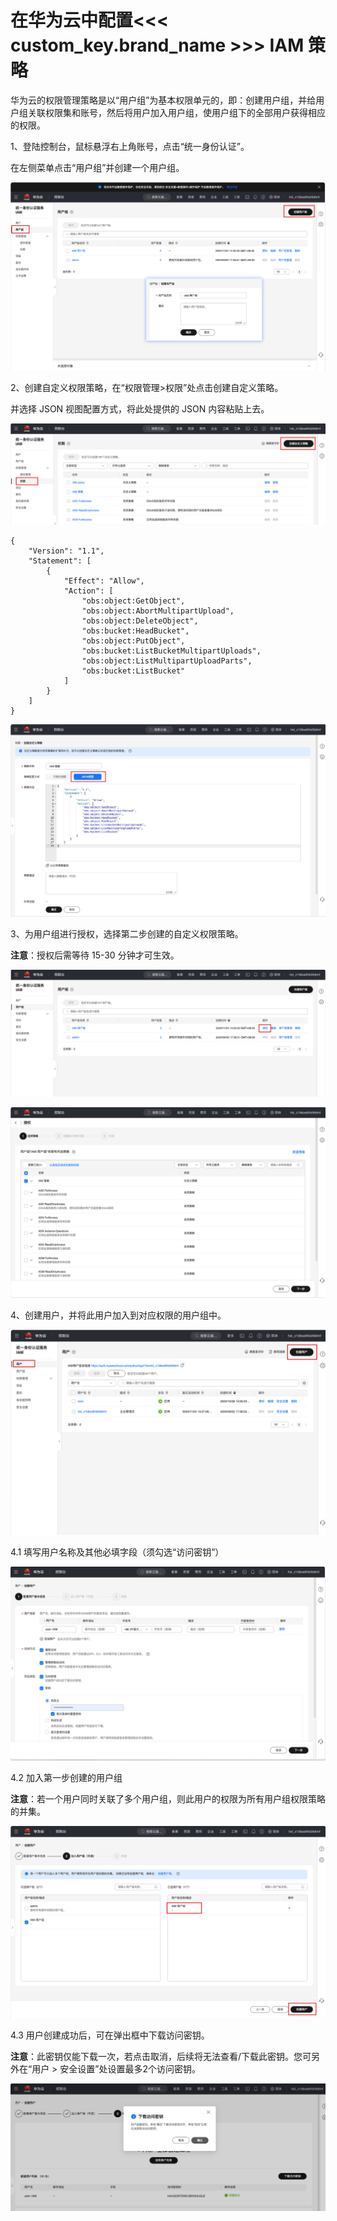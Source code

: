 # 在华为云中配置<<< custom_key.brand_name >>> IAM 策略

华为云的权限管理策略是以“用户组”为基本权限单元的，即：创建用户组，并给用户组关联权限集和账号，然后将用户加入用户组，使用户组下的全部用户获得相应的权限。


1、登陆控制台，鼠标悬浮右上角账号，点击“统一身份认证”。

在左侧菜单点击“用户组”并创建一个用户组。

![](img/obs-ak.png)


2、创建自定义权限策略，在“权限管理>权限”处点击创建自定义策略。

并选择 JSON 视图配置方式，将此处提供的 JSON 内容粘贴上去。

![](img/obs-ak-1.png)

```
{
    "Version": "1.1",
    "Statement": [
        {
            "Effect": "Allow",
            "Action": [
                "obs:object:GetObject",
                "obs:object:AbortMultipartUpload",
                "obs:object:DeleteObject",
                "obs:bucket:HeadBucket",
                "obs:object:PutObject",
                "obs:bucket:ListBucketMultipartUploads",
                "obs:object:ListMultipartUploadParts",
                "obs:bucket:ListBucket"
            ]
        }
    ]
}
```


![](img/obs-ak-2.png)


3、为用户组进行授权，选择第二步创建的自定义权限策略。

**注意**：授权后需等待 15-30 分钟才可生效。

![](img/obs-ak-3.png)


![](img/obs-ak-4.png)

4、创建用户，并将此用户加入到对应权限的用户组中。


![](img/obs-ak-5.png)


4.1 填写用户名称及其他必填字段（须勾选“访问密钥”）

![](img/obs-ak-6.png)

4.2 加入第一步创建的用户组

**注意**：若一个用户同时关联了多个用户组，则此用户的权限为所有用户组权限策略的并集。

![](img/obs-ak-7.png)

4.3 用户创建成功后，可在弹出框中下载访问密钥。

**注意**：此密钥仅能下载一次，若点击取消，后续将无法查看/下载此密钥。您可另外在“用户 > 安全设置”处设置最多2个访问密钥。

![](img/obs-ak-8.png)